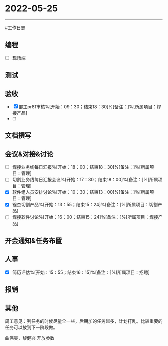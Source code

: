 # 2022-05-25 

---

#工作日志

## 编程
- [ ] 现场端


## 测试



## 验收 
- [x] 邹工pr81审核%[开始：09：30；结束18：30]%[备注：]%[所属项目：焊接产品]
- [ ] 


## 文档撰写 



## 会议&对接&讨论

- [ ] 焊接业务线每日汇报%[开始：18：00；结束18：30]%[备注：]%[所属项目：管理]
- [ ] 切割业务线每日汇报会议%[开始：17：30；结束18：00]%[备注：]%[所属项目：管理]
- [x] 软件组人员安排讨论%[开始：10：30；结束13：00]%[备注：]%[所属项目：管理]
- [x] 锃杰切割产品%[开始：13：55；结束15：24]%[备注：]%[所属项目：切割产品]
- [ ] 焊接软件讨论%[开始：16：00；结束15：24]%[备注：]%[所属项目：焊接产品]

## 开会通知&任务布置



## 人事
- [x] 简历评估%[开始：15：55；结束16：15]%[备注：]%[所属项目：招聘]


## 报销



## 其他
周工意见：列任务的时候尽量全一些，后期加的任务越多，计划打乱。比较重要的任务可以放到下一阶段做。

曲伟昊，黎健兴 开放参数


